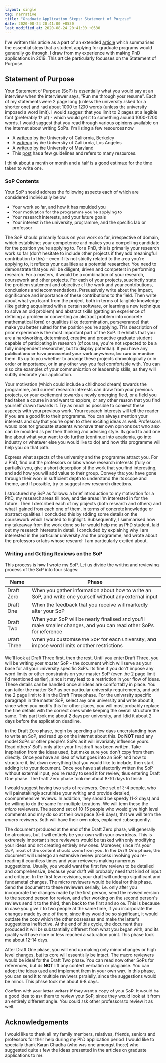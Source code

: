```yaml
---
layout: single
tag: narrative
title: "Graduate Application Steps: Statement of Purpose"
date: 2020-08-24 20:41:00 +0530
last_modified_at: 2020-08-24 20:41:00 +0530
---
```


I've written this article as a part of an extended <a href="{{ '/posts/2020/08/24/grad-application-steps.html' | relative_url }}">article</a> which summarises the essential steps that a student applying for graduate programs would generally go through. I draw from my experience with making PhD applications in 2019. This article particularly focusses on the Statement of Purpose. 

<h2 id="sop">Statement of Purpose</h2>

Your Statement of Purpose (SoP) is essentially what you would say at an interview when the interviewer says, "Run me through your resume". Each of my statements were 2 page long (unless the university asked for a shorter one) and had about 1000 to 1200 words (unless the university imposed a word limit). I would suggest that you limit to 2 pages at a legible font (preferably 12 pt) - which would get it to something around 1000-1200 words. I would suggest that you read through various opinions available on the internet about writing SoPs. I'm listing a few resources now 
<ul>
<li> A <a href="https://grad.berkeley.edu/admissions/apply/statement-purpose/">writeup</a> by the University of California, Berkeley </li>
<li> A <a href="https://grad.ucla.edu/asis/agep/advsopstem.pdf">writeup</a> by the University of California, Los Angeles </li>
<li> A <a href="https://www.cs.umd.edu/grad/writing-statement-of-pupose">writeup</a> by the University of Maryland </li>
<li>This <a href="https://swapneelm.github.io/how-to-write-a-statement-of-purpose-for-grad-school">post</a> has a few guidelines and refers to many resources. </li>
</ul>

I think about a month or month and a half is a good estimate for the time taken to write one.

### SoP Contents

Your SoP should address the following aspects each of which are considered individually below

* Your work so far, and how it has moulded you
* Your motivation for the programme you're applying to
* Your research interests, and your future goals
* Your interest in the university, programme, and the specific lab or professor

The SoP should primarily focus on your work so far, irrespective of domain, which establishes your competence and makes you a compelling candidate for the position you're applying to. For a PhD, this is primarily your research work so far (don't hesitate to include other projects if they add meaningful contribution to this) - even if its not strictly related to the area you're applying to, it reflects your qualities as a potential researcher. You need to demonstrate that you will be diligent, driven and competent in performing research. For a masters, it would be a combination of your research, coursework and other projects. For each of your projects, suucinctly state the problem statement and objective of the work and your contributions, conclusions and recommendations. Persuasively write about the impact, significance and importance of these contributions to the field. Then write about what you learnt from the project, both in terms of tangible knowledge (like getting acquainted with a certain software, or learning a new technique to solve an old problem) and abstract skills (getting an experience of defining a problem or converting an abstract problem into concrete mathematical form) or qualities (like determination, perseverance) that make you better suited for the position you're applying. This description of prior experience is the most important part of the SoP. It exhibits that you are a hardworking, determined, creative and proactive graduate student capable of paticipating in research (of course, you're not expected to be a fully independent researcher, but to display potential). If you have any publications or have preesented your work anywhere, be sure to mention them. Its up to you whether to arrange these projects chronologically or in order or importance, or in any other way you feel comfortable with. You can also cite examples of your communication or leadership skills, as they will subtly decorate your application.   

Your motivation (which could include a childhood dream) towards the programme, and current research interests can draw from your previous projects, or your excitement towards a newly emerging field, or a field you had taken a course in and want to explore, or any other reason that you find yourself drawn towards it. Try as much as possible to connect these aspects with your previous work. Your research interests will tell the reader if you are a good fit to their programme. You can always mention your interests and say that you're open to other exciting ideas as well. Professors would look for graduate students who have their own opinions but who also can be moulded as per their thinking and advising style. Its good to add one line about what your want to do further (continue into academia, go into industry or whatever else you would like to do) and how this programme will help you on that path. 

Express what aspects of the university and the programme attract you. For a PhD, find out the professors or labs whose research interests (fully or partially) you, give a short descrption of the work that you find interesting, and add how you will add value to their group. Convey that you have gone through their work in sufficient depth to understand the its scope and theme, and if possible, try to suggest new research directions.

I structured my SoP as follows: a brief introduction to my motivation for a PhD, my research areas till now, and the areas I'm interested in for the future. Then I described each of my projects (both research and others) and what I gained from each one of them, in terms of concrete knowledge or abstract qualities. I concluded this by adding some details on the coursework which I wanted to highlight. Subsequently, I summarised how my takeaway from the work done so far would help me as PhD student, laid out my research interests in detail. I concluded by explaining why I am interested in the particular university and the programme, and wrote about the professors or labs whose research I am particularly excited about.

### Writing and Getting Reviews on the SoP

This process is how I wrote my SoP. Let us divide the writing and reviewing process of the SoP into four stages:

| Name | Phase|
|---|---|
| Draft Zero | When you gather information about how to write an SoP, and write one yourself without any external input |
| Draft One | When the feedback that you receive will markedly alter your SoP |
| Draft Two | When your SoP will be nearly finalised and you'll make smaller changes, and you can read other SoPs for reference |
| Draft Three | When you customise the SoP for each university, and impose word limits or other restrictions |

We'll look at Draft Three first, then the rest.
Until you enter Draft Three, you will be writing your *master* SoP - the document which will serve as your base for all your university specific SoPs. Its fine if you don't impose any word limits or other constraints on your master SoP (even the 2 page limit I'd mentioned earlier), since it may lead to a restriction in your flow of ideas. These details can be handled once all ideas are comfortably in place. You can tailor the master SoP as per particular university requirements, and add the 2 page limit to it in the Draft Three phase. For the university specific paragraph in the master SoP, select any one university and write about it, since when you modify this for other places, you will most probably replace the fine details with the correct ones while keeping the overall structure the same. This part took me about 2 days per university, and I did it about 2 days before the application deadline. 

In the Draft Zero phase, begin by spending a few days understanding how to write an SoP, and read up on the internet about this. Do **NOT** read any model SoPs or other people's SoPs as it will invariably influence yours. Read others' SoPs only after your first draft has been written. Take inspiration from the ideas used, but make sure you don't copy from them directly. Once you have an idea of what goes into an SoP, and how to structure it, list down everything that you would like to include, then start adding it to your document. Once you have satisfactorily written the SoP without external input, you're ready to send it for review, thus entering Draft One phase. The Draft Zero phase took me about 8-10 days to finish.

I would suggest having two sets of reviewers. One set of 3-4 people, who will painstakingly scrutinise your writing and provide detailed, coomprehensive reviews. In addition, they should be speedy (1-2 days) and be willing to do the same for multiple iterations. We will term these the *micro* reviewers. The second set of 10-15 people who would give high level comments and may do so at their own pace (6-8 days), that we will term the *macro* reviwers. Both will have their own roles, explained subsequently.

The document produced at the end of the Draft Zero phase, will generally be atrocious, but it will entirely be your own with your own ideas. This is extremely important since reviewers would be tasked with only modifying your ideas and not creating entirely new ones. Moreover, since it's your SoP, most of the content should come from you. In the Draft One phase, the document will undergo an extensive review process involving you re-reading it countless times and your reviewers making numerous suggestions. Usually, you would want the first few reviews to be detailed and comprehensive, because your draft will probably need that kind of input and critique. In the first few revisions, your draft will undergo significant and fundametal changes. The micro reviewers would be ideal for this phase. Send the document to these reviewers serially, i.e. only after you incorporate the changes made by the first person, send the revised version to the second person for review, and after working on the second person's reviews send it to the third, then back to the first and so on. This is because in case you give it to two people at the same time, if you incorporate the changes made by one of them, since they would be so significant, it would outdate the copy which the other possesses and make the latter's suggestions ineffective. At the end of this cycle, the document thus produced it will be substantially different from what you began with, and its quality will have more or less reached a saturation point. This phase took me about 12-14 days. 

After Draft One phase, you will end up making only minor changes or high level changes, but its core will essentially be intact. The macro reviewers would be ideal for the Draft Two phase. You can read now other SoPs for references, but do **NOT** lift any content verbatim or plagiarise. You can adopt the ideas used and implement them in your own way. In this phase, you can send it to multiple reviwers paralelly, since the suggestions would be minor. This phase took me about 6-8 days.

Confirm with your letter writers if they want a copy of your SoP. It would be a good idea to ask them to review your SoP, since they would look at it from an entirely different angle. You could ask other professors to review it as well.

<h2> Acknowledgements </h2> 
I would like to thank all my family members, relatives, friends, seniors and professors for their help during my PhD application period. I would like to specially thank Karan Chadha (who was one amongst those) who suggested quite a few the ideas presented in the articles on graduate applications to me.
